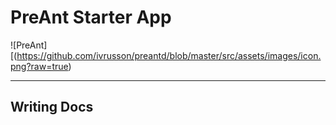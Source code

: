 # PreAnt Starter App

![PreAnt][(https://github.com/ivrusson/preantd/blob/master/src/assets/images/icon.png?raw=true)

----

##  Writing Docs
